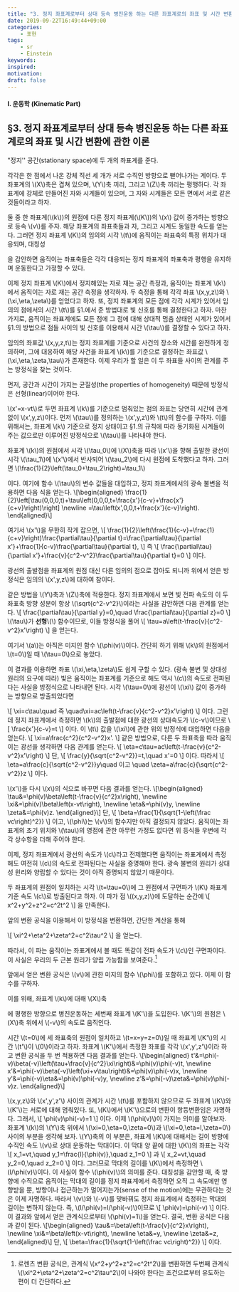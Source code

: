 ```yaml
---
title: "3. 정지 좌표계로부터 상대 등속 병진운동 하는 다른 좌표계로의 좌표 및 시간 변환에 관한 이론"
date: 2019-09-22T16:49:44+09:00
categories:
    - 표현
tags:
    - sr
    - Einstein
keywords:
inspired:
motivation:
draft: false
---
```


#### I. 운동학 (Kinematic Part)

## &sect;3. 정지 좌표계로부터 상대 등속 병진운동 하는 다른 좌표계로의 좌표 및 시간 변환에 관한 이론



"정지'' 공간(stationary space)에 두 개의 좌표계를 준다.





각각은 한 점에서 나온 강체 직선 세 개가 서로 수직인 방향으로 뻗어나가는 계이다.
두 좌표계의 \\(X\\)축은 겹쳐 있으며, \\(Y\\)축 끼리, 그리고 \\(Z\\)축 끼리는 평행하다.
각 좌표계에 강체로 만들어진 자와 시계들이 있으며, 그 자와 시계들은 모든 면에서 서로 같은 것들이라고  하자.

둘 중 한 좌표계(\\(k\\))의 원점에 다른 정지 좌표계(\\(K\\))의 \\(x\\) 값이 증가하는 방향으로 등속 \\(v\\)를 주자.
해당 좌표계의 좌표축들과 자, 그리고 시계도 동일한 속도를 얻는다.
그러면 정지 좌표계 \\(K\\)의 임의의 시각 \\(t\\)에 움직이는 좌표축의 특정 위치가 대응되며,
대칭성





을 감안하면 움직이는 좌표축들은 각각 대응되는 정지 좌표계의 좌표축과 평행을 유지하며 운동한다고 가정할 수 있다.

이제 정지 좌표계 \\(K\\)에서 정지해있는 자로 재는 공간 측정과, 움직이는 좌표계 \\(k\\)에서 움직이는 자로 재는 공간 측정을 생각하자.
두 측정을 통해 각각 좌표 \\(x,y,z\\)와 \\(\xi,\eta,\zeta\\)를 얻었다고 하자.
또, 정지 좌표계의 모든 점에 각각 시계가 있어서 임의의 점에서의 시간 \\(t\\)를 &sect;1.에서 준 방법대로 빛 신호를 통해 결정한다고 하자.
마찬가지로, 움직이는 좌표계에도 모든 점에 그 점에 대해 상대적 멈춤 상태인 시계가 있어서 &sect;1.의 방법으로 점들 사이의 빛 신호를 이용해서 시간 \\(\tau\\)를 결정할 수 있다고 하자.


임의의 좌표값 \\(x,y,z,t\\)는 정지 좌표계를 기준으로 사건의 장소와 시간를 완전하게 정의하며, 그에 대응하여 해당 사건을 좌표계 \\(k\\)를 기준으로 결정하는 좌표값 \\(\xi,\eta,\zeta,\tau\\)가 존재한다.
이제 우리가 할 일은 이 두 좌표들 사이의 관계를 주는 방정식을 찾는 것이다.





먼저, 공간과 시간이 가지는 균질성(the properties of homogeneity) 때문에 방정식은 선형(linear)이어야 한다.

\\(x'=x-vt\\)로 두면 좌표계 \\(k\\)를 기준으로 멈춰있는 점의 좌표는 당연히 시간에 관계 없이 \\(x',y,z\\)이다.
먼저 \\(\tau\\)를 정의하는 \\(x',y,z\\)와 \\(t\\)의 함수를 구하자.
이를 위해서는, 좌표계 \\(k\\) 기준으로 정지 상태이고 &sect;1.의 규칙에 따라 동기화된 시계들이 주는 값으로만 이루어진 방정식으로 \\(\tau\\)를 나타내야 한다.





좌표계 \\(k\\)의 원점에서 시각 \\(\tau\_0\\)에 \\(X\\)축을 따라 \\(x'\\)을 향해 출발한 광선이 시각 \\(\tau\_1\\)에 \\(x'\\)에서 반사되어 \\(\tau\_2\\)에 다시 원점에 도착했다고 하자.
그러면 \\(\frac{1}{2}\left(\tau\_0+\tau\_2\right)=\tau\_1\\)




이다.
여기에 함수 \\(\tau\\)의 변수 값들을 대입하고, 정지 좌표계에서의 광속 불변을 적용하면 다음 식을 얻는다.
\\[\begin{aligned}
\frac{1}{2}\left[\tau(0,0,0,t)+\tau\left(0,0,0,t+\frac{x'}{c-v}+\frac{x'}{c+v}\right)\right]
\newline
=\tau\left(x',0,0,t+\frac{x'}{c-v}\right).
\end{aligned}\\]

여기서 \\(x'\\)을 무한히 작게 잡으면,
\\[
\frac{1}{2}\left(\frac{1}{c-v}+\frac{1}{c+v}\right)\frac{\partial\tau}{\partial t}=\frac{\partial\tau}{\partial x'}+\frac{1}{c-v}\frac{\partial\tau}{\partial t},
\\]
즉
\\[
\frac{\partial\tau}{\partial x'}+\frac{v}{c^2-v^2}\frac{\partial\tau}{\partial t}=0
\\]
이다.

광선의 출발점을 좌표계의 원점 대신 다른 임의의 점으로 잡아도 되니까 위에서 얻은 방정식은 임의의 \\(x',y,z\\)에 대하여 참이다.

같은 방법을 \\(Y\\)축과 \\(Z\\)축에 적용한다. 정지 좌표계에서 보면 빛 전파 속도의 이 두 좌표축 방향 성분이 항상 \\(\sqrt{c^2-v^2}\\)이라는 사실을 감안하면 다음 관계를 얻는다.
\\[
\frac{\partial\tau}{\partial y}=0,\quad
\frac{\partial\tau}{\partial z}=0
\\]
\\(\tau\\)가 **선형**\\(\\) 함수이므로, 이들 방정식을 풀어
\\[
\tau=a\left(t-\frac{v}{c^2-v^2}x'\right)
\\]
을 얻는다.





여기서 \\(a\\)는 아직은 미지인 함수 \\(\phi(v)\\)이다.
간단히 하기 위해 \\(k\\)의 원점에서 \\(t=0\\)일 때 \\(\tau=0\\)으로 놓았다.

이 결과를 이용하면 좌표 \\(\xi,\eta,\zeta\\)도 쉽게 구할 수 있다.
(광속 불변 및 상대성 원리의 요구에 따라) 빛은 움직이는 좌표계를 기준으로 해도 역시 \\(c\\)의 속도로 전파된다는 사실을 방정식으로 나타내면 된다.
시각 \\(\tau=0\\)에 광선이 \\(\xi\\) 값이 증가하는 방향으로 방출되었다면




\\[
\xi=c\tau\quad 즉 \quad\xi=ac\left(t-\frac{v}{c^2-v^2}x'\right)
\\]
이다.
그런데 정지 좌표계에서 측정하면 \\(k\\)의 출발점에 대한 광선의 상대속도가 \\(c-v\\)이므로
\\[
\frac{x'}{c-v}=t
\\]
이다.
이 \\(t\\) 값을 \\(\xi\\)에 관한 위의 방정식에 대입하면 다음을 얻는다.
\\[
\xi=a\frac{c^2}{c^2-v^2}x'.
\\]
같은 방법으로, 다른 두 좌표축을 따라 움직이는 광선을 생각하면 다음 관계를 얻는다.
\\[
\eta=c\tau=ac\left(t-\frac{v}{c^2-v^2}x'\right)
\\]
단,
\\[
\frac{y}{\sqrt{c^2-v^2}}=t,\quad x'=0
\\]
이다.
따라서
\\[
\eta=a\frac{c}{\sqrt{c^2-v^2}}y\quad 이고 \quad
\zeta=a\frac{c}{\sqrt{c^2-v^2}}z
\\]
이다.

\\(x'\\)을 다시 \\(x\\)의 식으로 바꾸면 다음 결과를 얻는다.
\\[\begin{aligned}
\tau&=\phi(v)\beta\left(t-\frac{v}{c^2}x\right),
\newline
\xi&=\phi(v)\beta\left(x-vt\right),
\newline
\eta&=\phi(v)y,
\newline
\zeta&=\phi(v)z.
\end{aligned}\\]
단,
\\[
\beta=\frac{1}{\sqrt{1-\left(\frac vc\right)^2}}
\\]
이고, \\(\phi\\)는 \\(v\\)의 함수지만 아직 결정되지 않았다.
움직이는 좌표계의 초기 위치와 \\(\tau\\)의 영점에 관한 아무런 가정도 없다면 위 등식들 우변에 각각 상수항을 더해 주어야 한다.

이제, 정지 좌표계에서 광선의 속도가 \\(c\\)라고 전제했다면 움직이는 좌표계에서 측정해도 여전히 \\(c\\)의 속도로 전파된다는 사실을 증명해야 한다. 광속 불변의 원리가 상대성 원리와 양립할 수 있다는 것이 아직 증명되지 않았기 때문이다.

두 좌표계의 원점이 일치하는 시각 \\(t=\tau=0\\)에 그 원점에서 구면파가 \\(K\\) 좌표계 기준 속도 \\(c\\)로 방출된다고 하자.
이 파가 점 \\((x,y,z)\\)에 도달하는 순간에
\\[
x^2+y^2+z^2=c^2t^2
\\]
을 만족한다.

앞의 변환 공식을 이용해서 이 방정식을 변환하면, 간단한 계산을 통해





\\[
\xi^2+\eta^2+\zeta^2=c^2\tau^2
\\]
을 얻는다.

따라서, 이 파는 움직이는 좌표계에서 볼 때도 똑같이 전파 속도가 \\(c\\)인 구면파이다.
이 사실은 우리의 두 근본 원리가 양립 가능함을 보여준다.[^4]

[^4]:로렌츠 변환 공식은, 관계식 \\(x^2+y^2+z^2=c^2t^2\\)을 변환하면 두번째 관계식 \\(\xi^2+\eta^2+\zeta^2=c^2\tau^2\\)이 나와야 한다는 조건으로부터 유도하는 편이 더 간단하다.






앞에서 얻은 변환 공식은 \\(v\\)에 관한 미지의 함수 \\(\phi\\)를 포함하고 있다.
이제 이 함수를 구하자.

이를 위해,
좌표계 \\(k\\)에 대해 \\(X\\)축




에 평행한 방향으로 병진운동하는 세번째 좌표계 \\(K'\\)을 도입한다. \\(K'\\)의 원점은 \\(X\\)축 위에서 \\(-v\\)의 속도로 움직인다.

시간 \\(t=0\\)에 세 좌표축의 원점이 일치하고 \\(t=x=y=z=0\\)일 때 좌표계 \\(K'\\)의 시간 \\(t'\\)이 \\(0\\)이라고 하자.
좌표계 \\(K'\\)에서 측정한 좌표를 각각 \\(x',y',z'\\)이라 하고 변환 공식을 두 번 적용하면
다음 결과를 얻는다.
\\[\begin{aligned}
t'&=\phi(-v)\beta(-v)\left(\tau+\frac{v}{c^2}\xi\right)&=\phi(v)\phi(-v)t,
\newline
x'&=\phi(-v)\beta(-v)\left(\xi+v\tau\right)&=\phi(v)\phi(-v)x,
\newline
y'&=\phi(-v)\eta&=\phi(v)\phi(-v)y,
\newline
z'&=\phi(-v)\zeta&=\phi(v)\phi(-v)z.
\end{aligned}\\]

\\(x,y,z\\)와 \\(x',y',z'\\) 사이의 관계가 시간 \\(t\\)를 포함하지 않으므로 두 좌표계 \\(K\\)와 \\(K'\\)는 서로에 대해 멈춰있다. 또, \\(K\\)에서 \\(K'\\)으로의 변환이 항등변환임은 자명하다. 그래서,
\\[
\phi(v)\phi(-v)=1
\\]
이다.
이제 \\(\phi(v)\\)이 가지는 의미를 알아보자.
좌표계 \\(k\\)의 \\(Y\\)축 위에서 \\(\xi=0,\eta=0,\zeta=0\\)과 \\(\xi=0,\eta=l,\zeta=0\\) 사이의 부분을 생각해 보자.
\\(Y\\)축의 이 부분은, 좌표계 \\(K\\)에 대해서는 길이 방향에 수직인 속도 \\(v\\)로 상대 운동하는 막대이다. 이 막대 양 끝에 대한 \\(K\\)의 좌표는 각각
\\[
x\_1=vt,\quad y\_1=\frac{l}{\phi(v)},\quad z\_1=0
\\]
과
\\[
x\_2=vt,\quad y\_2=0,\quad z\_2=0
\\]
이다.
그러므로 막대의 길이를 \\(K\\)에서 측정하면 \\(l/\phi(v)\\)이다.
이 사실이 함수 \\(\phi(v)\\)의 의미를 준다.
대칭성을 감안할 때, 축 방향에 수직으로 움직이는 막대의 길이를 정지 좌표계에서 측정하면 오직 그 속도에만 영향받을 뿐, 방향이나 접근하는가 멀어지는가(sense of the motion)에는 무관하다는 것은 이제 자명하다.
따라서 \\(v\\)와 \\(-v\\)를 맞바꿔도 정지 좌표계에서 측정하는 막대의 길이는 변하지 않는다.
즉, \\(l/\phi(v)=l/\phi(-v)\\)이므로
\\[
\phi(v)=\phi(-v)
\\]
이다.
이 결과와 앞에서 얻은 관계식으로부터 \\(\phi(v)=1\\)을 얻는다. 결국, 변환 공식은 다음과 같이 된다.
\\[\begin{aligned}
\tau&=\beta\left(t-\frac{v}{c^2}x\right),
\newline
\xi&=\beta\left(x-vt\right),
\newline
\eta&=y,
\newline
\zeta&=z,
\end{aligned}\\]
단,
\\[
\beta=\frac{1}{\sqrt{1-\left(\frac vc\right)^2}}
\\]
이다.

